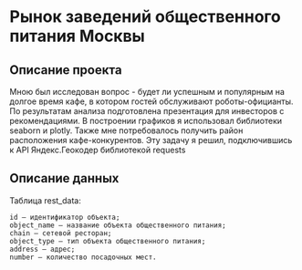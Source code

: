 # Рынок заведений общественного питания Москвы
## Описание проекта
Мною был исследован вопрос - будет ли успешным и популярным на долгое время кафе, 
в котором гостей обслуживают роботы-официанты. По результатам анализа подготовлена 
презентация для инвесторов с рекомендациями. В построении графиков я использовал 
библиотеки seaborn и plotly. Также мне потребовалось получить район расположения 
кафе-конкурентов. Эту задачу я решил, подключившись к API Яндекс.Геокодер библиотекой requests <br>

## Описание данных

Таблица rest_data:

    id — идентификатор объекта;
    object_name — название объекта общественного питания;
    chain — сетевой ресторан;
    object_type — тип объекта общественного питания;
    address — адрес;
    number — количество посадочных мест.